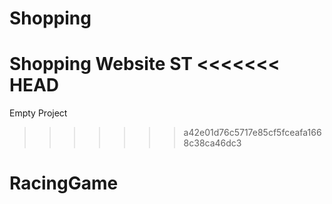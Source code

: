 # Shopping
Shopping Website ST
<<<<<<< HEAD
=======
Empty Project
>>>>>>> a42e01d76c5717e85cf5fceafa1668c38ca46dc3
# RacingGame
